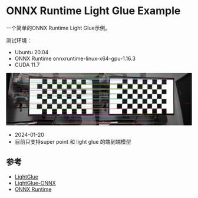 # ONNX Runtime Light Glue Example

一个简单的ONNX Runtime Light Glue示例。

测试环境：
- Ubuntu 20.04
- ONNX Runtime onnxruntime-linux-x64-gpu-1.16.3
- CUDA 11.7

![](doc/Matches_screenshot_20.01.2024.png)

- 2024-01-20
- 目前只支持super point 和 light glue 的端到端模型

## 参考

- [LightGlue](https://github.com/cvg/LightGlue)
- [LightGlue-ONNX](https://github.com/fabio-sim/LightGlue-ONNX)
- [ONNX Runtime](https://github.com/microsoft/onnxruntime)